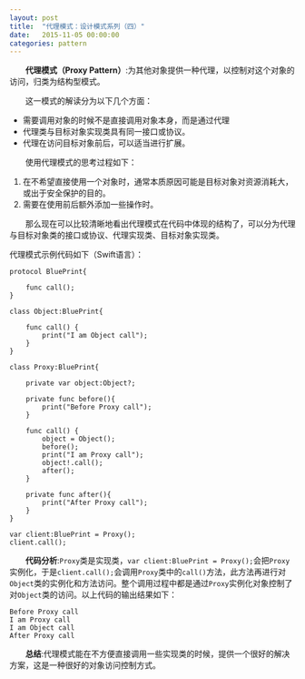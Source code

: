 ```yaml
---
layout: post
title:  "代理模式：设计模式系列（四）"
date:   2015-11-05 00:00:00
categories: pattern
---
```

&emsp;&emsp;**代理模式（Proxy Pattern）**:为其他对象提供一种代理，以控制对这个对象的访问，归类为结构型模式。

&emsp;&emsp;这一模式的解读分为以下几个方面：

* 需要调用对象的时候不是直接调用对象本身，而是通过代理
* 代理类与目标对象实现类具有同一接口或协议。
* 代理在访问目标对象前后，可以适当进行扩展。

&emsp;&emsp;使用代理模式的思考过程如下：

1. 在不希望直接使用一个对象时，通常本质原因可能是目标对象对资源消耗大，或出于安全保护的目的。
2. 需要在使用前后额外添加一些操作时。

&emsp;&emsp;那么现在可以比较清晰地看出代理模式在代码中体现的结构了，可以分为代理与目标对象类的接口或协议、代理实现类、目标对象实现类。

代理模式示例代码如下（Swift语言）：

	protocol BluePrint{
	    
	    func call();
	}

	class Object:BluePrint{
	    
	    func call() {
	        print("I am Object call");
	    }
	}

	class Proxy:BluePrint{
	    
	    private var object:Object?;
	    
	    private func before(){
	        print("Before Proxy call");
	    }
	    
	    func call() {
	        object = Object();
	        before();
	        print("I am Proxy call");
	        object!.call();
	        after();
	    }
	    
	    private func after(){
	        print("After Proxy call");
	    }
	}

	var client:BluePrint = Proxy();
	client.call();

&emsp;&emsp;**代码分析**:`Proxy`类是实现类，`var client:BluePrint = Proxy();`会把`Proxy`实例化，于是`client.call();`会调用`Proxy`类中的`call()`方法，此方法再进行对`Object`类的实例化和方法访问。整个调用过程中都是通过`Proxy`实例化对象控制了对`Object`类的访问。以上代码的输出结果如下：

	Before Proxy call
	I am Proxy call
	I am Object call
	After Proxy call

&emsp;&emsp;**总结**:代理模式能在不方便直接调用一些实现类的时候，提供一个很好的解决方案，这是一种很好的对象访问控制方式。